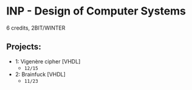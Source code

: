 # INP - Design of Computer Systems
6 credits, 2BIT/WINTER

## Projects: 
* 1: Vigenère cipher [VHDL]
  * ``12/15``
* 2: Brainfuck [VHDL]
  * ``11/23``